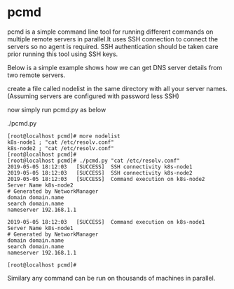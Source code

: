 # pcmd
pcmd is a simple command line tool for running different commands on multiple remote servers in parallel.It uses SSH connection to connect the servers so no agent is required. SSH authentication should be taken care prior running this tool using SSH keys.

Below is a simple example shows how we can get DNS server details from two remote servers.

create a file called nodelist in the same directory with all your server names. (Assuming servers are configured with password less SSH)

now simply run pcmd.py as below

./pcmd.py 

```
[root@localhost pcmd]# more nodelist 
k8s-node1 ; "cat /etc/resolv.conf"
k8s-node2 ; "cat /etc/resolv.conf"
[root@localhost pcmd]# 
[root@localhost pcmd]# ./pcmd.py "cat /etc/resolv.conf"
2019-05-05 18:12:03   [SUCCESS]  SSH connectivity k8s-node1
2019-05-05 18:12:03   [SUCCESS]  SSH connectivity k8s-node2
2019-05-05 18:12:03   [SUCCESS]  Command execution on k8s-node2
Server Name k8s-node2
# Generated by NetworkManager
domain domain.name
search domain.name
nameserver 192.168.1.1

2019-05-05 18:12:03   [SUCCESS]  Command execution on k8s-node1
Server Name k8s-node1
# Generated by NetworkManager
domain domain.name
search domain.name
nameserver 192.168.1.1

[root@localhost pcmd]# 
```
Similary any command can be run on thousands of machines in parallel.



